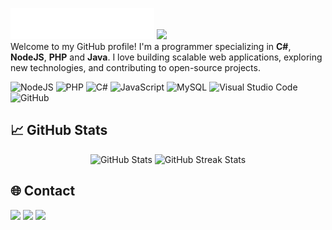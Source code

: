 ![header](https://raw.githubusercontent.com/phuc1dev/phuc1dev/main/assets/svg/header.svg?v=1)
![](https://komarev.com/ghpvc/?username=phuc1dev&label=PROFILE+VIEWS&abbreviated=true)  
Welcome to my GitHub profile! I'm a programmer specializing in **C#**, **NodeJS**, **PHP** and **Java**. I love building scalable web applications, exploring new technologies, and contributing to open-source projects.

![NodeJS](https://img.shields.io/badge/-NodeJS-339933?style=flat&logo=node.js&logoColor=white)
![PHP](https://img.shields.io/badge/-PHP-777BB4?style=flat&logo=php&logoColor=white)
![C#](https://img.shields.io/badge/-C%23-239120?style=flat&logo=csharp&logoColor=white)
![JavaScript](https://img.shields.io/badge/-JavaScript-F7DF1E?style=flat&logo=javascript&logoColor=black)
![MySQL](https://img.shields.io/badge/-MySQL-0e44e8?style=flat&logo=mysql&logoColor=white)
![Visual Studio Code](https://img.shields.io/badge/-VS%20Code-007ACC?style=flat&logo=visual-studio-code&logoColor=white)
![GitHub](https://img.shields.io/badge/-GitHub-181717?style=flat&logo=github&logoColor=white)

## 📈 GitHub Stats
<div align="center">
  <img src="https://github-readme-stats.vercel.app/api?username=phuc1dev&show_icons=true&theme=transparent&k=1" alt="GitHub Stats"/>
  <img src="https://github-readme-streak-stats.herokuapp.com/?user=phuc1dev&theme=transparent&k=1" alt="GitHub Streak Stats"/>
</div>

## 🌐 Contact
![](https://img.shields.io/badge/-Facebook-0866FF?style=flat&logo=facebook&logoColor=white)
![](https://img.shields.io/badge/-Telegram-0088cc?style=flat&logo=telegram&logoColor=white)
![](https://img.shields.io/badge/-Email-D14836?style=flat&logo=gmail&logoColor=white)
